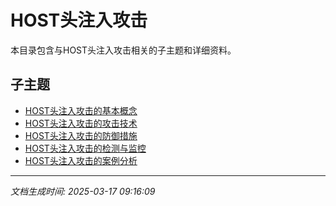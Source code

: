 # HOST头注入攻击

本目录包含与HOST头注入攻击相关的子主题和详细资料。

## 子主题

- [HOST头注入攻击的基本概念](host-header-injection/basic-concepts.md)
- [HOST头注入攻击的攻击技术](host-header-injection/attack-techniques.md)
- [HOST头注入攻击的防御措施](host-header-injection/defense-measures.md)
- [HOST头注入攻击的检测与监控](host-header-injection/detection-monitoring.md)
- [HOST头注入攻击的案例分析](host-header-injection/case-studies.md)

---

*文档生成时间: 2025-03-17 09:16:09*
